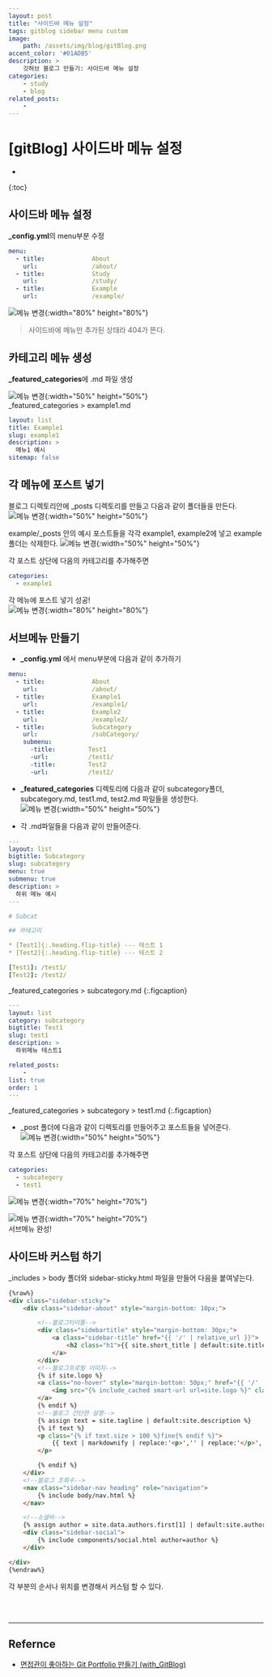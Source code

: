 ```yaml
---
layout: post
title: "사이드바 메뉴 설정"
tags: gitblog sidebar menu custom
image: 
    path: /assets/img/blog/gitBlog.png
accent_color: '#01ADB5'
description: >
    깃허브 블로그 만들기: 사이드바 메뉴 설정
categories:
    - study
    - blog
related_posts:    
    -    
---
```

# [gitBlog] 사이드바 메뉴 설정
* 
{:toc}

## 사이드바 메뉴 설정
**_config.yml**의 menu부분 수정   
```yml
menu:
  - title:             About
    url:               /about/
  - title:             Study
    url:               /study/ 
  - title:             Example
    url:               /example/
```
![메뉴 변경](/assets/img/blog/sidebar1.png){:width="80%" height="80%"}
> 사이드바에 메뉴만 추가된 상태라 404가 뜬다.


## 카테고리 메뉴 생성
**_featured_categories**에 .md 파일 생성  


![메뉴 변경](/assets/img/blog/sidebar2.png){:width="50%" height="50%"}   
_featured_categories > example1.md

```yml
layout: list
title: Example1
slug: example1
description: >
  메뉴1 예시
sitemap: false
```
## 각 메뉴에 포스트 넣기
블로그 디렉토리안에 _posts 디렉토리를 만들고 다음과 같이 폴더들을 만든다.   
![메뉴 변경](/assets/img/blog/sidebar4.png){:width="50%" height="50%"}   

example/_posts 안의 예시 포스트들을 각각 example1, example2에 넣고 example 폴더는 삭제한다.
![메뉴 변경](/assets/img/blog/sidebar5.png){:width="50%" height="50%"}   

각 포스트 상단에 다음의 카테고리를 추가해주면  
```yml
categories:
  - example1
```
각 메뉴에 포스트 넣기 성공!  
![메뉴 변경](/assets/img/blog/sidebar6.png){:width="80%" height="80%"}   

## 서브메뉴 만들기
- **_config.yml** 에서 menu부분에 다음과 같이 추가하기    

```yml
menu:
  - title:             About
    url:               /about/
  - title:             Example1
    url:               /example1/
  - title:             Example2
    url:               /example2/
  - title:             Subcategory
    url:               /subCategory/
    submenu:
      -title:         Test1
      -url:           /test1/
      -title:         Test2
      -url:           /test2/
```
- **_featured_categories** 디렉토리에 다음과 같이 subcategory폴더, subcategory.md, test1.md, test2.md 파일들을 생성한다.   
![메뉴 변경](/assets/img/blog/sidebar7.png){:width="50%" height="50%"}   

- 각 .md파일들을 다음과 같이 만들어준다.

```yml
---
layout: list
bigtitle: Subcategory
slug: subcategory
menu: true
submenu: true
description: >
  하위 메뉴 예시
---

# Subcat

## 카테고리

* [Test1]{:.heading.flip-title} --- 테스트 1
* [Test2]{:.heading.flip-title} --- 테스트 2

[Test1]: /test1/
[Test2]: /test2/
```
_featured_categories > subcategory.md
{:.figcaption}

```yml
---
layout: list
category: subcategory
bigtitle: Test1
slug: test1
description: >
  하위메뉴 테스트1

related_posts:
    - 
list: true
order: 1
---
```
_featured_categories > subcategory > test1.md
{:.figcaption}

- _post 폴더에 다음과 같이 디렉토리를 만들어주고 포스트들을 넣어준다.   
![메뉴 변경](/assets/img/blog/sidebar7-1.png){:width="50%" height="50%"}  

각 포스트 상단에 다음의 카테고리를 추가해주면  

```yml
categories:
  - subcategory
  - test1
```
![메뉴 변경](/assets/img/blog/sidebar8.png){:width="70%" height="70%"}   

![메뉴 변경](/assets/img/blog/sidebar9.png){:width="70%" height="70%"}   
서브메뉴 완성!

## 사이드바 커스텀 하기   
_includes > body 폴더와 sidebar-sticky.html 파일을 만들어 다음을 붙여넣는다.

```html
{%raw%}
<div class="sidebar-sticky">
    <div class="sidebar-about" style="margin-bottom: 10px;">

        <!--블로그타이틀-->
        <div class="sidebartitle" style="margin-bottom: 30px;">
            <a class="sidebar-title" href="{{ '/' | relative_url }}">
                <h2 class="h1">{{ site.short_title | default:site.title }}</h2>
            </a>
        </div>
        <!--블로그프로필 이미지-->
        {% if site.logo %}
        <a class="no-hover" style="margin-bottom: 50px;" href="{{ '/' | relative_url }}" tabindex="-1">
            <img src="{% include_cached smart-url url=site.logo %}" class="avatar" alt="{{ site.short_title | default:site.title }}" width="130" height="130" loading="lazy" />
        </a>
        {% endif %}
        <!--블로그 간단한 설명-->
        {% assign text = site.tagline | default:site.description %}
        {% if text %}
        <p class="{% if text.size > 100 %}fine{% endif %}">
            {{ text | markdownify | replace:'<p>','' | replace:'</p>','' }}
        </p>

        {% endif %}
    </div>
    <!--블로그 조회수-->
    <nav class="sidebar-nav heading" role="navigation">
        {% include body/nav.html %}
    </nav>

    <!--소셜바-->
    {% assign author = site.data.authors.first[1] | default:site.author %}
    <div class="sidebar-social">
        {% include components/social.html author=author %}
    </div>

</div>
{%endraw%}
```

각 부분의 순서나 위치를 변경해서 커스텀 할 수 있다.



<br>
<br>

- - -

## Refernce 
- [면접관이 좋아하는 Git Portfolio 만들기 (with_GitBlog)](https://projectlion.io/courses/technology/gitblog)